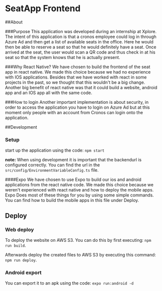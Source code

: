 # SeatApp Frontend

##About

###Purpose
This application was developed during an internship at Xplore. The intent of this application is that a cronos employee could log in
through Azure Ad and then get a list of available seats in the office.
Here he would then be able to reserve a seat so that he would definitely have a seat.
Once arrived at the seat, the user would scan a QR code and thus check in at his seat so that
the system knows that he is actually present.

###Why React Native?
We have chosen to build the frontend of the seat app in react native. We made this choice because we had no experience with IOS applications. 
Besides that we have worked with react in some projects in the past, so we thought that this wouldn't be a big change. Another big benefit of react native was that it could build 
a website, android app and an IOS app all with the same code.

###How to login
Another important implementation is about security, in order to access the application you have to login on Azure Ad
but at this moment only people with an account from Cronos can login onto the application.

##Development
### Setup 
start up the application using the code: `npm start`<p/>
**note:** When using development it is important that the backendurl is configured correctly.
You can find the url in the `src/config/EnvironmentVariableConfig.ts` file.

####Expo
We have chosen to use Expo to build our ios and android applications from the react native code.
We made this choice because we weren't experienced with react native and how to deploy the mobile apps.
Expo Does most of these things for you by using some simple commands. You can find how to build the mobile apps in this file under Deploy.
## Deploy
### Web deploy
To deploy the website on AWS S3. You can do this by first executing: `npm run build`.

Afterwards deploy the created files to AWS S3 by executing this command: `npm run deploy`. 

### Android export 
You can export it to an apk using the code: `expo run:android -d`